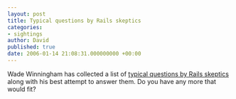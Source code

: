 ```yaml
---
layout: post
title: Typical questions by Rails skeptics
categories:
- sightings
author: David
published: true
date: 2006-01-14 21:08:31.000000000 +00:00
---
```

<p>Wade Winningham has collected a list of <a href="http://www.updrift.com/article/questions-ruby-on-rails-skeptics-ask">typical questions by Rails skeptics</a> along with his best attempt to answer them. Do you have any more that would fit?</p>